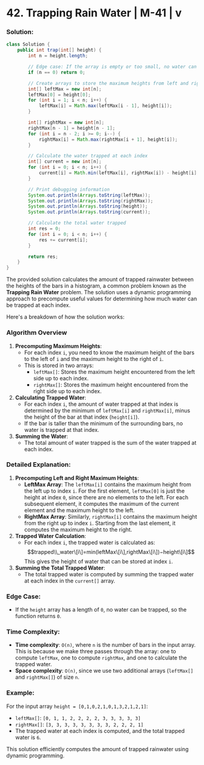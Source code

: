 # 42. Trapping Rain Water | M-41 | v

### Solution:
```java
class Solution {
    public int trap(int[] height) {
        int n = height.length;

        // Edge case: If the array is empty or too small, no water can be trapped.
        if (n == 0) return 0;

        // Create arrays to store the maximum heights from left and right for each index.
        int[] leftMax = new int[n];
        leftMax[0] = height[0];
        for (int i = 1; i < n; i++) {
            leftMax[i] = Math.max(leftMax[i - 1], height[i]);
        }

        int[] rightMax = new int[n];
        rightMax[n - 1] = height[n - 1];
        for (int i = n - 2; i >= 0; i--) {
            rightMax[i] = Math.max(rightMax[i + 1], height[i]);
        }

        // Calculate the water trapped at each index
        int[] current = new int[n];
        for (int i = 0; i < n; i++) {
            current[i] = Math.min(leftMax[i], rightMax[i]) - height[i];
        }

        // Print debugging information
        System.out.println(Arrays.toString(leftMax));
        System.out.println(Arrays.toString(rightMax));
        System.out.println(Arrays.toString(height));
        System.out.println(Arrays.toString(current));

        // Calculate the total water trapped
        int res = 0;
        for (int i = 0; i < n; i++) {
            res += current[i];
        }

        return res;
    }
}

```


The provided solution calculates the amount of trapped rainwater between the heights of the bars in a histogram, a common problem known as the **Trapping Rain Water** problem. The solution uses a dynamic programming approach to precompute useful values for determining how much water can be trapped at each index.

Here's a breakdown of how the solution works:

### Algorithm Overview

1.  **Precomputing Maximum Heights**:
    *   For each index `i`, you need to know the maximum height of the bars to the left of `i` and the maximum height to the right of `i`.
    *   This is stored in two arrays:
        *   `leftMax[]`: Stores the maximum height encountered from the left side up to each index.
        *   `rightMax[]`: Stores the maximum height encountered from the right side up to each index.
2.  **Calculating Trapped Water**:
    *   For each index `i`, the amount of water trapped at that index is determined by the minimum of `leftMax[i]` and `rightMax[i]`, minus the height of the bar at that index (`height[i]`).
    *   If the bar is taller than the minimum of the surrounding bars, no water is trapped at that index.
3.  **Summing the Water**:
    *   The total amount of water trapped is the sum of the water trapped at each index.



### Detailed Explanation:

1.  **Precomputing Left and Right Maximum Heights**:
    *   **LeftMax Array**: The `leftMax[i]` contains the maximum height from the left up to index `i`. For the first element, `leftMax[0]` is just the height at index `0`, since there are no elements to the left. For each subsequent element, it computes the maximum of the current element and the maximum height to the left.
    *   **RightMax Array**: Similarly, `rightMax[i]` contains the maximum height from the right up to index `i`. Starting from the last element, it computes the maximum height to the right.
2.  **Trapped Water Calculation**:
    *   For each index `i`, the trapped water is calculated as: $$trapped\\_water\[i\]=min⁡(leftMax\[i\],rightMax\[i\])−height\[i\]$$ This gives the height of water that can be stored at index `i`.
3.  **Summing the Total Trapped Water**:
    *   The total trapped water is computed by summing the trapped water at each index in the `current[]` array.

### Edge Case:

*   If the `height` array has a length of `0`, no water can be trapped, so the function returns `0`.

### Time Complexity:

*   **Time complexity**: `O(n)`, where `n` is the number of bars in the input array. This is because we make three passes through the array: one to compute `leftMax`, one to compute `rightMax`, and one to calculate the trapped water.
*   **Space complexity**: `O(n)`, since we use two additional arrays (`leftMax[]` and `rightMax[]`) of size `n`.

### Example:

For the input array `height = [0,1,0,2,1,0,1,3,2,1,2,1]`:

*   `leftMax[]`: `[0, 1, 1, 2, 2, 2, 2, 3, 3, 3, 3, 3]`
*   `rightMax[]`: `[3, 3, 3, 3, 3, 3, 3, 3, 2, 2, 2, 1]`
*   The trapped water at each index is computed, and the total trapped water is `6`.

This solution efficiently computes the amount of trapped rainwater using dynamic programming.